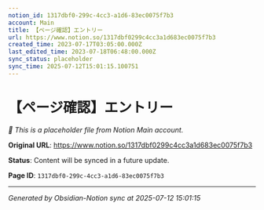 ```yaml
---
notion_id: 1317dbf0-299c-4cc3-a1d6-83ec0075f7b3
account: Main
title: 【ページ確認】エントリー
url: https://www.notion.so/1317dbf0299c4cc3a1d683ec0075f7b3
created_time: 2023-07-17T03:05:00.000Z
last_edited_time: 2023-07-18T06:48:00.000Z
sync_status: placeholder
sync_time: 2025-07-12T15:01:15.100751
---
```


# 【ページ確認】エントリー

*🔄 This is a placeholder file from Notion Main account.*

**Original URL**: https://www.notion.so/1317dbf0299c4cc3a1d683ec0075f7b3

**Status**: Content will be synced in a future update.

**Page ID**: `1317dbf0-299c-4cc3-a1d6-83ec0075f7b3`

---

*Generated by Obsidian-Notion sync at 2025-07-12 15:01:15*
